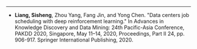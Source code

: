 ---
* <strong>Liang, Sisheng</strong>, Zhou Yang, Fang Jin, and Yong Chen. "Data centers job scheduling with deep reinforcement learning." In Advances in Knowledge Discovery and Data Mining: 24th Pacific-Asia Conference, PAKDD 2020, Singapore, May 11–14, 2020, Proceedings, Part II 24, pp. 906-917. Springer International Publishing, 2020.

